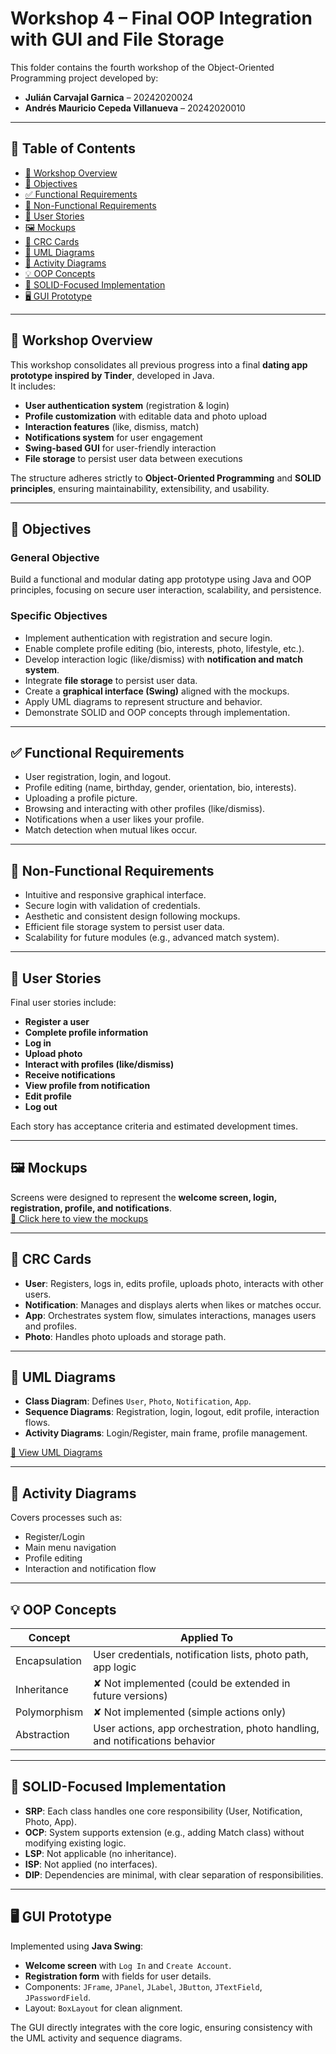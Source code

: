 # Workshop 4 – Final OOP Integration with GUI and File Storage

This folder contains the fourth workshop of the Object-Oriented Programming project developed by:

- **Julián Carvajal Garnica** – 20242020024  
- **Andrés Mauricio Cepeda Villanueva** – 20242020010  

---

## 📑 Table of Contents

- [📘 Workshop Overview](#-workshop-overview)
- [🎯 Objectives](#-objectives)
- [✅ Functional Requirements](#-functional-requirements)
- [🔐 Non-Functional Requirements](#-non-functional-requirements)
- [🧩 User Stories](#-user-stories)
- [🖼️ Mockups](#-mockups)
- [🧠 CRC Cards](#-crc-cards)
- [🧱 UML Diagrams](#-uml-diagrams)
- [🔄 Activity Diagrams](#-activity-diagrams)
- [💡 OOP Concepts](#-oop-concepts)
- [🧪 SOLID-Focused Implementation](#-solid-focused-implementation)
- [🖥️ GUI Prototype](#-gui-prototype)

---

## 📘 Workshop Overview

This workshop consolidates all previous progress into a final **dating app prototype inspired by Tinder**, developed in Java.  
It includes:  

- **User authentication system** (registration & login)  
- **Profile customization** with editable data and photo upload  
- **Interaction features** (like, dismiss, match)  
- **Notifications system** for user engagement  
- **Swing-based GUI** for user-friendly interaction  
- **File storage** to persist user data between executions  

The structure adheres strictly to **Object-Oriented Programming** and **SOLID principles**, ensuring maintainability, extensibility, and usability.

---

## 🎯 Objectives

### General Objective
Build a functional and modular dating app prototype using Java and OOP principles, focusing on secure user interaction, scalability, and persistence.

### Specific Objectives
- Implement authentication with registration and secure login.  
- Enable complete profile editing (bio, interests, photo, lifestyle, etc.).  
- Develop interaction logic (like/dismiss) with **notification and match system**.  
- Integrate **file storage** to persist user data.  
- Create a **graphical interface (Swing)** aligned with the mockups.  
- Apply UML diagrams to represent structure and behavior.  
- Demonstrate SOLID and OOP concepts through implementation.

---

## ✅ Functional Requirements

- User registration, login, and logout.  
- Profile editing (name, birthday, gender, orientation, bio, interests).  
- Uploading a profile picture.  
- Browsing and interacting with other profiles (like/dismiss).  
- Notifications when a user likes your profile.  
- Match detection when mutual likes occur.  

---

## 🔐 Non-Functional Requirements

- Intuitive and responsive graphical interface.  
- Secure login with validation of credentials.  
- Aesthetic and consistent design following mockups.  
- Efficient file storage system to persist user data.  
- Scalability for future modules (e.g., advanced match system).  

---

## 🧩 User Stories

Final user stories include:  

- **Register a user**  
- **Complete profile information**  
- **Log in**  
- **Upload photo**  
- **Interact with profiles (like/dismiss)**  
- **Receive notifications**  
- **View profile from notification**  
- **Edit profile**  
- **Log out**  

Each story has acceptance criteria and estimated development times.

---

## 🖼️ Mockups

Screens were designed to represent the **welcome screen, login, registration, profile, and notifications**.  
[🔗 Click here to view the mockups](https://udistritaleduco-my.sharepoint.com/:b:/g/personal/amcepedav_udistrital_edu_co/ESnVCitJE9lHvu0vyJ3UpSsB1WN7jCG1uWP6NL17o4NSYg?e=1wzKZF)

---

## 🧠 CRC Cards

- **User**: Registers, logs in, edits profile, uploads photo, interacts with other users.  
- **Notification**: Manages and displays alerts when likes or matches occur.  
- **App**: Orchestrates system flow, simulates interactions, manages users and profiles.  
- **Photo**: Handles photo uploads and storage path.  

---

## 🧱 UML Diagrams

- **Class Diagram**: Defines `User`, `Photo`, `Notification`, `App`.  
- **Sequence Diagrams**: Registration, login, logout, edit profile, interaction flows.  
- **Activity Diagrams**: Login/Register, main frame, profile management.  

[🔗 View UML Diagrams](https://lucid.app/lucidchart/03ad0193-ff99-4b08-9336-efa20bfca03c/edit?page=HWEp-vi-RSFO)

---

## 🔄 Activity Diagrams

Covers processes such as:  
- Register/Login  
- Main menu navigation  
- Profile editing  
- Interaction and notification flow  

---

## 💡 OOP Concepts

| Concept        | Applied To                                                                 |
|----------------|-----------------------------------------------------------------------------|
| Encapsulation  | User credentials, notification lists, photo path, app logic                 |
| Inheritance    | ✘ Not implemented (could be extended in future versions)                   |
| Polymorphism   | ✘ Not implemented (simple actions only)                                    |
| Abstraction    | User actions, app orchestration, photo handling, and notifications behavior |

---

## 🧪 SOLID-Focused Implementation

- **SRP**: Each class handles one core responsibility (User, Notification, Photo, App).  
- **OCP**: System supports extension (e.g., adding Match class) without modifying existing logic.  
- **LSP**: Not applicable (no inheritance).  
- **ISP**: Not applied (no interfaces).  
- **DIP**: Dependencies are minimal, with clear separation of responsibilities.  

---

## 🖥️ GUI Prototype

Implemented using **Java Swing**:  

- **Welcome screen** with `Log In` and `Create Account`.  
- **Registration form** with fields for user details.  
- Components: `JFrame`, `JPanel`, `JLabel`, `JButton`, `JTextField`, `JPasswordField`.  
- Layout: `BoxLayout` for clean alignment.  

The GUI directly integrates with the core logic, ensuring consistency with the UML activity and sequence diagrams.

